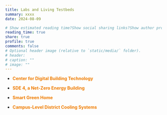 ```yaml
---
title: Labs and Living Testbeds
summary: xxxx
date: 2024-08-09

# Show estimated reading time?Show social sharing links?Show author profile?Show comments?
reading_time: true
share: true  
profile: true
comments: false
# Optional header image (relative to `static/media/` folder).
# header:  
# caption: ""  
# image: "" 
---
```


- <span style="color:#EF7C00">**Center for Digital Building Technology**</span> 

- <span style="color:#EF7C00">**SDE 4, a Net-Zero Energy Building**</span> 

- <span style="color:#EF7C00">**Smart Green Home**</span>

- <span style="color:#EF7C00">**Campus-Level District Cooling Systems**</span>



